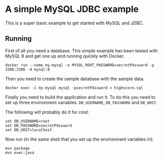 # A simple MySQL JDBC example

This is a super basic example to get started with MySQL and JDBC.

## Running

First of all you need a database. This simple example has been tested
with MySQL 8 and get one up and running quickly with Docker.

`docker run --name my-mysql -e MYSQL_ROOT_PASSWORD=secretP4ssword -p 3306:3306 -d mysql:8`

Then you need to create the sample database with the sample data.

`docker exec -i my-mysql mysql -psecretP4ssword < highscore.sql`

Finally you need to build the application and run it. To do this you need to
set up three environment variables. `DB_USERNAME`, `DB_PASSWORD` and `DB_HOST`.

The following will probably do it for cmd:
```
set DB_USERNAME=root
set DB_PASSWORD=secretP4ssword
set DB_HOST=localhost
```

Now run (in the same shell that you set up the environment variables in):
```
mvn package
mvn exec:java
```

